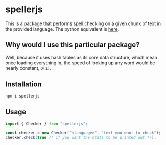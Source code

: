 # spellerjs

This is a package that performs spell checking on a given chunk of text in the provided language. The python equivalent is [here](https://relentlessexploration.readthedocs.io/en/latest/spell-checker.html).

## Why would I use this particular package?

Well, because it uses hash tables as its core data structure, which mean once loading everything in, the speed of looking up any word would be nearly constant, `O(1)`.

## Installation

```bash
npm i spellerjs
```

## Usage

```javascript
import { Checker } from "spellerjs";

const checker = new Checker("<language>", "text you want to check");
checker.check(true /* if you want the stats to be printed out */);
```

